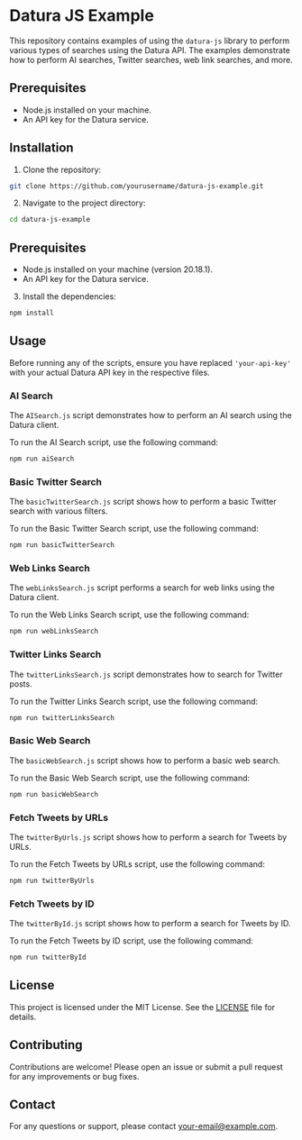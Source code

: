 # Datura JS Example

This repository contains examples of using the `datura-js` library to perform various types of searches using the Datura API. The examples demonstrate how to perform AI searches, Twitter searches, web link searches, and more.

## Prerequisites

- Node.js installed on your machine.
- An API key for the Datura service.

## Installation

1. Clone the repository:

```bash
git clone https://github.com/yourusername/datura-js-example.git
```

2. Navigate to the project directory:

```bash
cd datura-js-example
```

## Prerequisites

- Node.js installed on your machine (version 20.18.1).
- An API key for the Datura service.

3. Install the dependencies:

```bash
npm install
```

## Usage

Before running any of the scripts, ensure you have replaced `'your-api-key'` with your actual Datura API key in the respective files.

### AI Search

The `AISearch.js` script demonstrates how to perform an AI search using the Datura client.

To run the AI Search script, use the following command:

```bash
npm run aiSearch
```

### Basic Twitter Search

The `basicTwitterSearch.js` script shows how to perform a basic Twitter search with various filters.

To run the Basic Twitter Search script, use the following command:

```bash
npm run basicTwitterSearch
```

### Web Links Search

The `webLinksSearch.js` script performs a search for web links using the Datura client.

To run the Web Links Search script, use the following command:

```bash
npm run webLinksSearch
```

### Twitter Links Search

The `twitterLinksSearch.js` script demonstrates how to search for Twitter posts.

To run the Twitter Links Search script, use the following command:

```bash
npm run twitterLinksSearch
```

### Basic Web Search

The `basicWebSearch.js` script shows how to perform a basic web search.

To run the Basic Web Search script, use the following command:

```bash
npm run basicWebSearch
```

### Fetch Tweets by URLs 

The `twitterByUrls.js` script shows how to perform a search for Tweets by URLs.

To run the Fetch Tweets by URLs script, use the following command:

```bash
npm run twitterByUrls
```


### Fetch Tweets by ID 

The `twitterById.js` script shows how to perform a search for Tweets by ID.

To run the Fetch Tweets by ID script, use the following command:

```bash
npm run twitterById
```


## License

This project is licensed under the MIT License. See the [LICENSE](LICENSE) file for details.

## Contributing

Contributions are welcome! Please open an issue or submit a pull request for any improvements or bug fixes.

## Contact

For any questions or support, please contact [your-email@example.com](mailto:your-email@example.com).